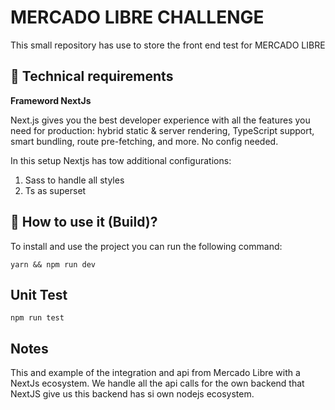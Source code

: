 # MERCADO LIBRE CHALLENGE

This small repository has use to store the front end test for MERCADO LIBRE

##  :floppy_disk: Technical requirements

**Frameword NextJs**

Next.js gives you the best developer experience with all the features you need for production: hybrid static & server rendering, TypeScript support, smart bundling, route pre-fetching, and more. No config needed.

In this setup Nextjs has tow additional configurations:

1. Sass to handle all styles
2. Ts  as superset

##  :rocket: How to use it (Build)?

To install and use the project you can run the following command: 
```
yarn && npm run dev
```

## Unit Test
```
npm run test
```

## Notes

This and example of the integration and api from Mercado Libre with a NextJs ecosystem. We handle all the api calls for the own backend that NextJS give us this backend has si own nodejs ecosystem.

